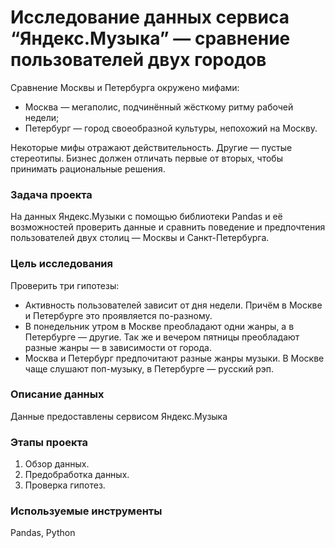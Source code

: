 # Исследование данных сервиса “Яндекс.Музыка” — сравнение пользователей двух городов

Сравнение Москвы и Петербурга окружено мифами:
 - Москва — мегаполис, подчинённый жёсткому ритму рабочей недели; 
 - Петербург — город своеобразной культуры, непохожий на Москву.
 
Некоторые мифы отражают действительность. Другие — пустые стереотипы. 
Бизнес должен отличать первые от вторых, чтобы принимать рациональные решения. 

### Задача проекта

На данных Яндекс.Музыки c помощью библиотеки Pandas и её возможностей проверить данные и сравнить поведение и предпочтения пользователей двух столиц — Москвы и Санкт-Петербурга.

### Цель исследования

Проверить три гипотезы:
   - Активность пользователей зависит от дня недели. Причём в Москве и Петербурге это проявляется по-разному.
   - В понедельник утром в Москве преобладают одни жанры, а в Петербурге — другие. Так же и вечером пятницы преобладают разные жанры — в зависимости от города.
   - Москва и Петербург предпочитают разные жанры музыки. В Москве чаще слушают поп-музыку, в Петербурге — русский рэп.
    
### Описание данных

Данные предоставлены сервисом Яндекс.Музыка

### Этапы проекта
  1. Обзор данных.
  2. Предобработка данных.
  3. Проверка гипотез.

### Используемые инструменты

Pandas, Python
